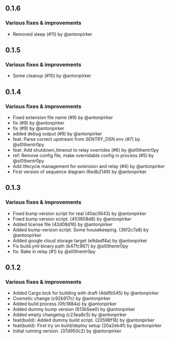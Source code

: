 ## 0.1.6

### Various fixes & improvements

- Removed sleep (#11) by @antonpirker

## 0.1.5

### Various fixes & improvements

- Some cleanup (#10) by @antonpirker

## 0.1.4

### Various fixes & improvements

- Fixed extension file name (#9) by @antonpirker
- fix (#9) by @antonpirker
- fix (#9) by @antonpirker
- added debug output (#9) by @antonpirker
- feat: Parse correct upstream from SENTRY_DSN env (#7) by @sl0thentr0py
- feat: Add shutdown_timeout to relay overrides (#6) by @sl0thentr0py
- ref: Remove config file, make overridable config in process (#5) by @sl0thentr0py
- Add lifecycle management for extension and relay (#4) by @antonpirker
- First version of sequence diagram (6edb2149) by @antonpirker

## 0.1.3

### Various fixes & improvements

- Fixed bump version script for real (40ac0643) by @antonpirker
- Fixed bump version script. (453608d8) by @antonpirker
- Added license file (42d08d16) by @antonpirker
- Added bump-version script. Some housekeeping. (36f2c7a8) by @antonpirker
- Added google cloud storage target (e9dadf4a) by @antonpirker
- Fix build.yml binary path (b47fc967) by @sl0thentr0py
- fix: Bake in relay (#1) by @sl0thentr0py

## 0.1.2

### Various fixes & improvements

- Added Cargo.lock for building with draft (4ddfb545) by @antonpirker
- Cosmetic change (c92b917c) by @antonpirker
- Added build process (0fc1884a) by @antonpirker
- Added dummy bump version (613b5ee0) by @antonpirker
- Added empty changelog (c23ea8c5) by @antonpirker
- feat(build): Added dummy build script. (20598f18) by @antonpirker
- feat(build): First try on build/deploy setup (20a2eb4f) by @antonpirker
- Initial running version. (37d950c2) by @antonpirker

